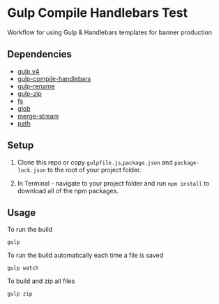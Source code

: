 # Gulp Compile Handlebars Test
Workflow for using Gulp & Handlebars templates for banner production

## Dependencies
- [gulp v4](https://www.npmjs.com/package/gulp)
- [gulp-compile-handlebars](https://www.npmjs.com/package/gulp-compile-handlebars)
- [gulp-rename](https://www.npmjs.com/package/gulp-rename)
- [gulp-zip](https://www.npmjs.com/package/gulp-zip)
- [fs](https://www.npmjs.com/package/fs)
- [glob](https://www.npmjs.com/package/glob)
- [merge-stream](https://www.npmjs.com/package/merge-stream)
- [path](https://www.npmjs.com/package/path)

## Setup
1) Clone this repo  or copy `gulpfile.js`,`package.json` and `package-lock.json` to the root of your project folder.

2) In Terminal - navigate to your project folder and run `npm install` to download all of the npm packages.

## Usage

To run the build

```cli
gulp
```

To run the build automatically each time a file is saved

```cli
gulp watch
```

To build and zip all files

```cli
gulp zip
```